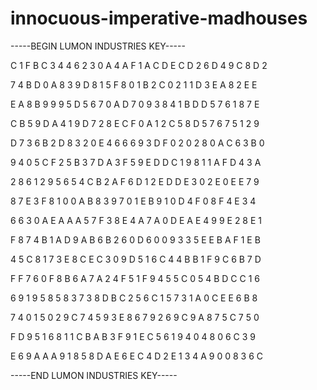 # innocuous-imperative-madhouses

-----BEGIN LUMON INDUSTRIES KEY-----

C 1 F B C 3 4 4 6 2 3 0 A 4 A F 1 A C D E C D 2 6 D 4 9 C 8 D 2

7 4 B D 0 A 8 3 9 D 8 1 5 F 8 0 1 B 2 C 0 2 1 1 D 3 E A 8 2 E E

E A 8 B 9 9 9 5 D 5 6 7 0 A D 7 0 9 3 8 4 1 B D D 5 7 6 1 8 7 E

C B 5 9 D A 4 1 9 D 7 2 8 E C F 0 A 1 2 C 5 8 D 5 7 6 7 5 1 2 9

D 7 3 6 B 2 D 8 3 2 0 E 4 6 6 6 9 3 D F 0 2 0 2 8 0 A C 6 3 B 0

9 4 0 5 C F 2 5 B 3 7 D A 3 F 5 9 E D D C 1 9 8 1 1 A F D 4 3 A

2 8 6 1 2 9 5 6 5 4 C B 2 A F 6 D 1 2 E D D E 3 0 2 E 0 E E 7 9

8 7 E 3 F 8 1 0 0 A B 8 3 9 7 0 1 E B 9 1 0 D 4 F 0 8 F 4 E 3 4

6 6 3 0 A E A A A 5 7 F 3 8 E 4 A 7 A 0 D E A E 4 9 9 E 2 8 E 1

F 8 7 4 B 1 A D 9 A B 6 B 2 6 0 D 6 0 0 9 3 3 5 E E B A F 1 E B

4 5 C 8 1 7 3 E 8 C E C 3 0 9 D 5 1 6 C 4 4 B B 1 F 9 C 6 B 7 D

F F 7 6 0 F 8 B 6 A 7 A 2 4 F 5 1 F 9 4 5 5 C 0 5 4 B D C C 1 6

6 9 1 9 5 8 5 8 3 7 3 8 D B C 2 5 6 C 1 5 7 3 1 A 0 C E E 6 B 8

7 4 0 1 5 0 2 9 C 7 4 5 9 3 E 8 6 7 9 2 6 9 C 9 A 8 7 5 C 7 5 0

F D 9 5 1 6 8 1 1 C B A B 3 F 9 1 E C 5 6 1 9 4 0 4 8 0 6 C 3 9

E 6 9 A A A 9 1 8 5 8 D A E 6 E C 4 D 2 E 1 3 4 A 9 0 0 8 3 6 C

-----END LUMON INDUSTRIES KEY-----
